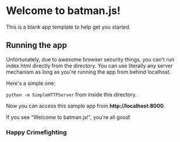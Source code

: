# Welcome to batman.js!

This is a blank app template to help get you started.

## Running the app

Unfortunately, due to awesome browser security things, you can't run index.html directly from the directory. You can use literally any server mechanism as long as you're running the app from behind localhost.

Here's a simple one:

`python -m SimpleHTTPServer` from inside this directory.

Now you can access this sample app from **http://localhost:8000**.

If you see "Welcome to batman.js!", you're all good!

### Happy Crimefighting
